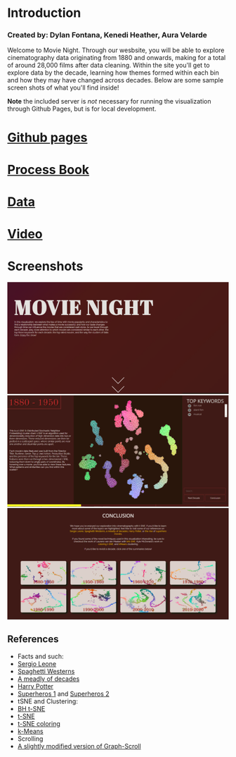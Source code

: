 # Introduction

### Created by: Dylan Fontana, Kenedi Heather, Aura Velarde

Welcome to Movie Night.
Through our wesbsite, you will be able to explore cinematography data originating from 1880 and onwards, making for a total of around 28,000 films after data cleaning. Within the site you'll get to explore data by the decade, learning how themes formed within each bin and how they may have changed across decades. Below are some sample screen shots of what you'll find inside!


**Note** the included server is *not* necessary for running the visualization through Github Pages, but is for local development.

# [Github pages](https://dfontana.github.io/DataVisFinal/)
# [Process Book](docs/Process_Book.pdf)
# [Data](https://www.kaggle.com/rounakbanik/the-movies-dataset)
# [Video](https://youtu.be/J7GKU_4xL7w)
# Screenshots
![](docs/img/Intro.PNG)
![](docs/img/vis.PNG)
![](docs/img/conclusion.PNG)

## References

- Facts and such:
 - [Sergio Leone](https://en.wikipedia.org/wiki/Sergio_Leone)
 - [Spaghetti Westerns](https://en.wikipedia.org/wiki/Spaghetti_Western)
 - [A meadly of decades](http://www.filmsite.org/filmh.html)
 - [Harry Potter](https://en.wikipedia.org/wiki/Harry_Potter)
 - [Superheros 1](http://highschool.latimes.com/orange-county-school-of-the-arts/post-911-world-what-caused-the-rise-of-superhero-movies/) and [Superheros 2](https://www.nyfa.edu/student-resources/the-rise-of-superhero-films/)
- tSNE and Clustering:
 - [BH t-SNE](https://github.com/lvdmaaten/bhtsne)
 - [t-SNE](https://github.com/karpathy/tsnejs)
 - [t-SNE coloring](https://github.com/kylemcdonald/Coloring-t-SNE)
 - [k-Means](https://github.com/solzimer/skmeans)
- Scrolling
 - [A slightly modified version of Graph-Scroll](https://github.com/1wheel/graph-scroll)